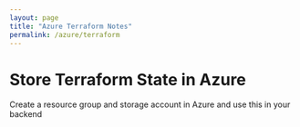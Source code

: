 ```yaml
---
layout: page
title: "Azure Terraform Notes"
permalink: /azure/terraform
---
```


# Store Terraform State in Azure
Create a resource group and storage account in Azure and use this in your backend
